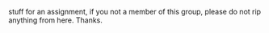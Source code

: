 stuff for an assignment, if you not a member of this group, please do not rip anything from here.
Thanks.
